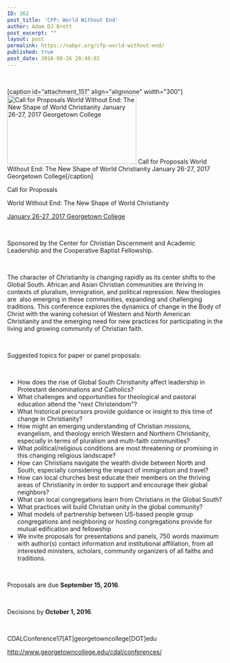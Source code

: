 ```yaml
---
ID: 262
post_title: 'CFP: World Without End'
author: Adam DJ Brett
post_excerpt: ""
layout: post
permalink: https://nabpr.org/cfp-world-without-end/
published: true
post_date: 2016-08-26 20:48:02
---
```

&nbsp;

<div></div>

[caption id="attachment_151" align="alignnone" width="300"]<a href="http://nabpr.org/wp-content/uploads/2016/08/World-Without-End-Webpage.jpg"><img class="size-medium wp-image-151" src="http://nabpr.org/wp-content/uploads/2016/08/World-Without-End-Webpage-300x159.jpg" alt="Call for Proposals World Without End: The New Shape of World Christianity January 26-27, 2017 Georgetown College" width="300" height="159" /></a> Call for Proposals World Without End: The New Shape of World Christianity January 26-27, 2017 Georgetown College[/caption]

<!--more-->

Call for Proposals

World Without End: The New Shape of World Christianity

<a href="http://www.georgetowncollege.edu/cdal/conferences/" target="_blank" rel="noopener noreferrer">January 26-27, 2017 Georgetown College</a>

&nbsp;

Sponsored by the Center for Christian Discernment and Academic Leadership and the Cooperative Baptist Fellowship.

&nbsp;

The character of Christianity is changing rapidly as its center shifts to the Global South. African and Asian Christian communities are thriving in contexts of pluralism, immigration, and political repression. New theologies are  also emerging in these communities, expanding and challenging traditions. This conference explores the dynamics of change in the Body of Christ with the waning cohesion of Western and North American Christianity and the emerging need for new practices for participating in the living and growing community of Christian faith.

&nbsp;

Suggested topics for paper or panel proposals:

&nbsp;

<ul>
    <li>How does the rise of Global South Christianity affect leadership in Protestant denominations and Catholics?</li>
    <li>What challenges and opportunities for theological and pastoral education attend the "next Christendom"?</li>
    <li>What historical precursors provide guidance or insight to this time of change in Christianity?</li>
    <li>How might an emerging understanding of Christian missions, evangelism, and theology enrich Western and Northern Christianity, especially in terms of pluralism and multi-faith communities?</li>
    <li>What political/religious conditions are most threatening or promising in this changing religious landscape?</li>
    <li>How can Christians navigate the wealth divide between North and South, especially considering the impact of immigration and travel?</li>
    <li>How can local churches best educate their members on the thriving areas of Christianity in order to support and encourage their global neighbors?</li>
    <li>What can local congregations learn from Christians in the Global South?</li>
    <li>What practices will build Christian unity in the global community?</li>
    <li>What models of partnership between US-based people group congregations and neighboring or hosting congregations provide for mutual edification and fellowship</li>
    <li>We invite proposals for presentations and panels, 750 words maximum with author(s) contact information and institutional affiliation, from all interested ministers, scholars, community organizers of all faiths and traditions.</li>
</ul>

&nbsp;

Proposals are due <b>September 15, 2016</b>.

&nbsp;

Decisions by <b>October 1, 2016</b>.

&nbsp;

CDALConference17[AT]georgetowncollege[DOT]edu

http://www.georgetowncollege.edu/cdal/conferences/

<div></div>

&nbsp;

<div></div>

&nbsp;

&nbsp;